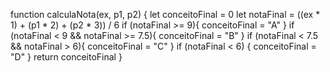 function calculaNota(ex, p1, p2) {
  let conceitoFinal = 0
  let notaFinal = ((ex * 1) + (p1 * 2) + (p2 * 3)) / 6
  if (notaFinal >= 9){
    conceitoFinal = "A"
  } if (notaFinal < 9 && notaFinal >= 7.5){
    conceitoFinal = "B"
  } if (notaFinal < 7.5 && notaFinal > 6){
    conceitoFinal = "C"
  } if (notaFinal < 6) {
    conceitoFinal = "D"
  }
  return conceitoFinal
}